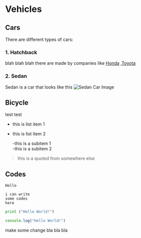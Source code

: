 # Vehicles

## Cars

There are different types of cars:

### 1. Hatchback
blah blah blah
there are made by companies like [Honda](https://honda.com.au) ,[Toyota](https://toyota.com.au)

### 2. Sedan
Sedan is a car that looks like this
![Sedan Car Image](/images/Car.jpg.jpg)

## Bicycle
test test

- this is list item 1
- this is list item 2

    -this is a subitem 1  
    -this is a subitem 2

> this is a quoted from somewhere else

## Codes

`Hello`

```
i can write 
some codes
here
```

```python
print ("Hello World!")
```

```javascript
console.log("Hello World!")
```

make some change bla bla bla